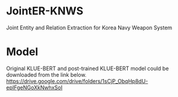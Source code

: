 # JointER-KNWS
Joint Entity and Relation Extraction for Korea Navy Weapon System

# Model
Original KLUE-BERT and post-trained KLUE-BERT model could be downloaded from the link below.
https://drive.google.com/drive/folders/1sCjP_ObqHp8dU-epIFgeNGoXkNwhxSoI
